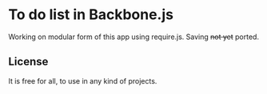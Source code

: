 To do list in Backbone.js
=========================

Working on modular form of this app using require.js.
Saving ~~not yet~~ ported.

License
-------
It is free for all, to use in any kind of projects.
